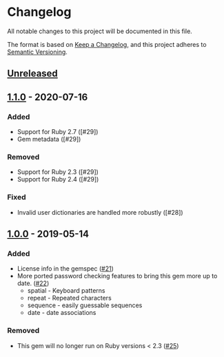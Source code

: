 # Changelog
All notable changes to this project will be documented in this file.

The format is based on [Keep a Changelog](https://keepachangelog.com/en/1.0.0/),
and this project adheres to [Semantic Versioning](https://semver.org/spec/v2.0.0.html).

## [Unreleased]

[Unreleased]: https://github.com/envato/zxcvbn-ruby/compare/v1.1.0...HEAD

## [1.1.0] - 2020-07-16
### Added
 - Support for Ruby 2.7 ([#29])
 - Gem metadata ([#29])

### Removed
 - Support for Ruby 2.3 ([#29])
 - Support for Ruby 2.4 ([#29])

### Fixed
 - Invalid user dictionaries are handled more robustly ([#28])

[1.1.0]: https://github.com/envato/zxcvbn-ruby/compare/v1.0.0...v1.1.0
[28]: https://github.com/envato/zxcvbn-ruby/pull/28
[29]: https://github.com/envato/zxcvbn-ruby/pull/29

## [1.0.0] - 2019-05-14
### Added
 - License info in the gemspec ([#21])
 - More ported password checking features to bring this gem more up to date. ([#22])
    - spatial - Keyboard patterns
    - repeat - Repeated characters
    - sequence - easily guessable sequences
    - date - date associations

### Removed
- This gem will no longer run on Ruby versions < 2.3 ([#25])

[1.0.0]: https://github.com/envato/zxcvbn-ruby/compare/v0.1.2...v1.0.0
[#21]: https://github.com/envato/zxcvbn-ruby/pull/21
[#22]: https://github.com/envato/zxcvbn-ruby/pull/22
[#25]: https://github.com/envato/zxcvbn-ruby/pull/25
